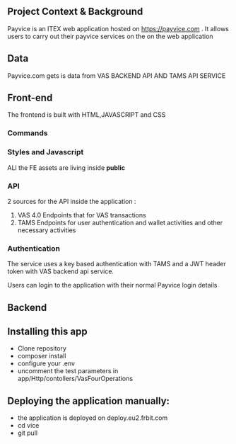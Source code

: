 ## Project Context & Background

Payvice is an ITEX  web application hosted on https://payvice.com . It allows users to carry out their payvice services on the on the web application


## Data

Payvice.com gets is data from VAS BACKEND API AND TAMS API SERVICE


## Front-end
The frontend is built with HTML,JAVASCRIPT and CSS
### Commands

### Styles and Javascript

ALl the FE assets are living inside **public**

### API

2 sources for the API inside the application :
1. VAS 4.0 Endpoints that for VAS transactions
2. TAMS Endpoints for user authentication and wallet activities and other necessary activities


### Authentication

The service uses a key based authentication with TAMS and a JWT header token with VAS backend api service.

Users can login to the application with their normal Payvice login details

## Backend

## Installing this app
- Clone repository
- composer install
- configure your .env
- uncomment the test parameters in app/Http/contollers/VasFourOperations

## Deploying the application manually:
- the application is deployed on deploy.eu2.frbit.com
- cd vice
- git pull